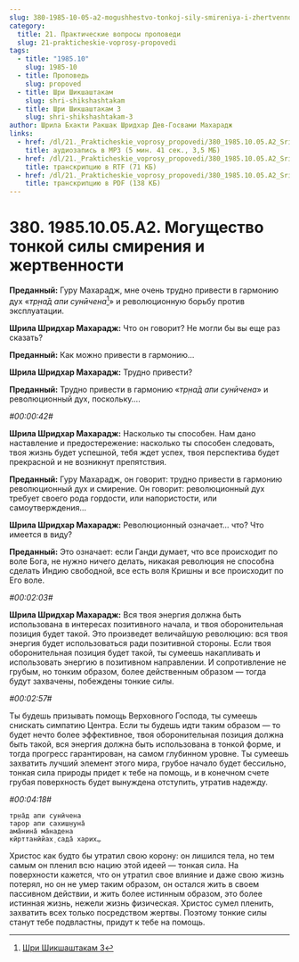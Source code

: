 ```yaml
---
slug: 380-1985-10-05-a2-mogushhestvo-tonkoj-sily-smireniya-i-zhertvennosti
category:
  title: 21. Практические вопросы проповеди
  slug: 21-prakticheskie-voprosy-propovedi
tags:
  - title: "1985.10"
    slug: 1985-10
  - title: Проповедь
    slug: propoved
  - title: Шри Шикшаштакам
    slug: shri-shikshashtakam
  - title: Шри Шикшаштакам 3
    slug: shri-shikshashtakam-3
author: Шрила Бхакти Ракшак Шридхар Дев-Госвами Махарадж
links:
  - href: /dl/21._Prakticheskie_voprosy_propovedi/380_1985.10.05.A2_SridharMj_Mogushhestvo_tonkoj_sily_smirenija_i_zhertvennosti.mp3
    title: аудиозапись в MP3 (5 мин. 41 сек., 3,5 МБ)
  - href: /dl/21._Prakticheskie_voprosy_propovedi/380_1985.10.05.A2_SridharMj_Mogushhestvo_tonkoj_sily_smirenija_i_zhertvennosti.rtf
    title: транскрипцию в RTF (71 КБ)
  - href: /dl/21._Prakticheskie_voprosy_propovedi/380_1985.10.05.A2_SridharMj_Mogushhestvo_tonkoj_sily_smirenija_i_zhertvennosti.pdf
    title: транскрипцию в PDF (138 КБ)
---
```


# 380. 1985.10.05.A2. Могущество тонкой силы смирения и жертвенности

**Преданный:** Гуру Махарадж, мне очень трудно привести в гармонию дух «*тр̣на̄д апи сунӣчена*[^_ftn1]» и революционную борьбу против эксплуатации.

**Шрила Шридхар Махарадж:** Что он говорит? Не могли бы вы еще раз сказать?

**Преданный:** Как можно привести в гармонию…

**Шрила Шридхар Махарадж:** Трудно привести?

**Преданный:** Трудно привести в гармонию «*тр̣на̄д апи сунӣчена*» и революционный дух, поскольку….

*#00:00:42#*

**Шрила Шридхар Махарадж:** Насколько ты способен. Нам дано наставление и предостережение: насколько ты способен следовать, твоя жизнь будет успешной, тебя ждет успех, твоя перспектива будет прекрасной и не возникнут препятствия.

**Преданный:** Гуру Махарадж, он говорит: трудно привести в гармонию революционный дух и смирение. Он говорит: революционный дух требует своего рода гордости, или напористости, или самоутверждения…

**Шрила Шридхар Махарадж:** Революционный означает… что? Что имеется в виду?

**Преданный:** Это означает: если Ганди думает, что все происходит по воле Бога, не нужно ничего делать, никакая революция не способна сделать Индию свободной, все есть воля Кришны и все происходит по Его воле.

*#00:02:03#*

**Шрила Шридхар Махарадж:** Вся твоя энергия должна быть использована в интересах позитивного начала, и твоя оборонительная позиция будет такой. Это произведет величайшую революцию: вся твоя энергия будет использоваться ради позитивной стороны. Если твоя оборонительная позиция будет такой, ты сумеешь накапливать и использовать энергию в позитивном направлении. И сопротивление не грубым, но тонким образом, более действенным образом — тогда будут захвачены, побеждены тонкие силы.

*#00:02:57#*

Ты будешь призывать помощь Верховного Господа, ты сумеешь снискать симпатию Центра. Если ты будешь идти таким образом — то будет нечто более эффективное, твоя оборонительная позиция должна быть такой, вся энергия должна быть использована в тонкой форме, и тогда прогресс гарантирован, на самом глубинном уровне. Ты сумеешь захватить лучший элемент этого мира, грубое начало будет бессильно, тонкая сила природы придет к тебе на помощь, и в конечном счете грубая поверхность будет вынуждена отступить, утратив надежду.

*#00:04:18#*

    тр̣на̄д апи сунӣчена
    тарор апи сахиш̣н̣уна̄
    ама̄нина̄ ма̄надена
    кӣрттанӣйах̣ сада̄ харих̣…

Христос как будто бы утратил свою корону: он лишился тела, но тем самым он пленил всю нацию этой идеей — тонкая сила. На поверхности кажется, что он утратил свое влияние и даже свою жизнь потерял, но он не умер таким образом, он остался жить в своем пассивном действии, и жить более истинным образом, это более истинная жизнь, нежели жизнь физическая. Христос сумел пленить, захватить всех только посредством жертвы. Поэтому тонкие силы станут тебе подвластны, придут к тебе на помощь.



[^_ftn1]: [Шри Шикшаштакам 3](../notes/shri-shikshashtakam/shri-shikshashtakam-3.md)
